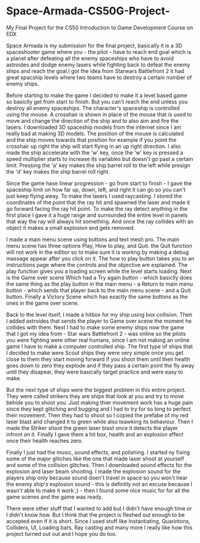 # Space-Armada-CS50G-Project-
My Final Project for the CS50 Introduction to Game Development Course on EDX

Space Armada is my submission for the final project, basically it is a 3D spaceshooter game where you - the pilot - have to reach end goal which is a planet after defeating all the enemy spaceships who have to avoid astroides and dodge enemy lasers while fighting back to defeat the enemy ships and reach the goal.I got the idea from Starwars Battlefront 2 it had great spacship levels where two teams have to destroy a certain number of enemy ships.

Before starting to make the game I decided to make it a level based game so basiclly get from start to finish. But you can't reach the end unless you destroy all enemy spaceships. The character's spaceship is controlled using the mouse. A crosshair is shown in place of the mouse that is used to move and change the direction of the ship and to also aim and fire the lasers. I downloaded 3D spaceship models from the internet since I am really bad at making 3D models. The position of the mouse is calculated and the ship moves towards that position for example if you point the crosshair up right the ship will start flying in an up right direction. I also made the ship accelerate with the 'w' key, once the 'w' key is pressed a speed multiplier starts to increase its variables but doesn't go past a certain limit. Pressing the 'a' key makes the ship barrel roll to the left while presign the 'd' key makes the ship barrel roll right.

Since the game hase linear progression - go from start to finish - I gave the spaceship limit on how far up, down, left, and right it can go so you can't just keep flying away. To make the lasers I used raycasting. I stored the coordinates of the point that the ray hit and spawned the laser and made it go forward facing the ray hit point. To make the ray detect anything in the first place I gave it a huge range and surrounded the entire level in panels that way the ray will always hit something. And once the ray collides with an object it makes a small explosion and gets removed.

I made a main menu scene using buttons and text mesh pro. The main menu scene has three options Play, How to play, and Quit. the Quit function will not work in the editior so to make sure it is workng by making a debug massage appear after you click on it. The how to play button takes you to an instructions page where the controls and the objective are explained. The play function gives you a loading screen while the level starts loading. Next is the Game over scene Which had a Try again button - which basiclly does the same thing as the play button in the main menu - a Return to main menu button - which sends that player back to the main menu scene - and a Quit button. Finally a Victory Scene which has exactly the same buttons as the ones in the game over scene.

Back to the level itself, I made a hitbox for my ship using box collision. Then I added astroides that sends the player to Game over scene the moment he collides with them. Next I had to make some enemy ships now the game that I got my idea from - Star wars Battlefront 2 - was online so the pilots you were fighting were other real humans, since I am not making an online game I have to make a computer controlled ship. The first type of ships that I decided to make were Scout ships they were very simple once you get close to them they start moving forward if you shoot them until their health goes down to zero they explode and if they pass a certain point the fly away until they disapear, they were basically target practice and were easy to make.

But the next type of ships were the biggest problem in this entire project. They were called strikers they are ships that look at you and try to move behide you to shoot you. Just making thier movement work has a huge pain since they kept glitching and bugging and I had to try for so long to perfect their movement. Then they had to shoot so I copied the prefabe of my red laser blast and changed it to green while also teawking its behaviour. Then I made the Striker shoot the green laser blast once it detects the player infront on it. Finally I gave them a hit box, health and an explosion effect once their health reaches zero.

Finally I just had the music, sound effects, and polishing. I started ny fixing some of the major glitches like the one that made laser shoot at yourself and some of the collision glitches. Then I downloaded sound effects for the explosion and laser beam shooting. I made the explosion sound for the players ship only because sound doen't travel in space so you won't hear the enemy ship's explosion sound - this is definitly not an excuse because I wasn't able to make it work ;) - then I found some nice music for for all the game scenes and the game was ready.

There were other stuff that I wanted to add but I didn't have enough time or I didn't know how. But I think that the project is fleshed out enough to be accepted even if it is short. Since I used stuff like Instantiating, Quarintons, Colliders, UI, Loading bars, Ray casting and many more I really like how this project turned out out and I hope you do too.
